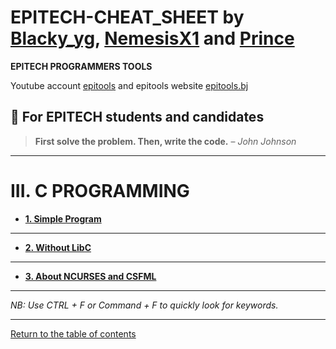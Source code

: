 
# EPITECH-CHEAT_SHEET by [Blacky_yg](https://github.com/blacky-yg), [NemesisX1](https://github.com/NemesisX1) and [Prince](https://github.com/CMasterp)

**EPITECH PROGRAMMERS TOOLS**

Youtube account [epitools]() and epitools website [epitools.bj]()

## :robot: For EPITECH students and candidates

> **First solve the problem. Then, write the code.** – *John Johnson*

---
# III. C PROGRAMMING

* **[1. Simple Program]()**

---
* **[2. Without LibC]()**

---
* **[3. About NCURSES and CSFML]()**

---

*NB: Use CTRL + F or Command + F to quickly look for keywords.*

---
[Return to the table of contents](https://github.com/epitools2024/EPITECH-CHEAT_SHEET)